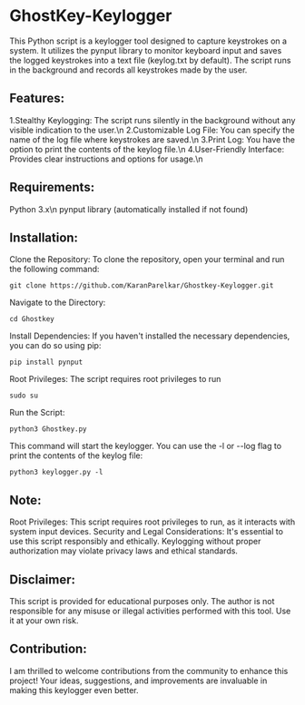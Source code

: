 # GhostKey-Keylogger

This Python script is a keylogger tool designed to capture keystrokes on a system. It utilizes the pynput library to monitor keyboard input and saves the logged keystrokes into a text file (keylog.txt by default). The script runs in the background and records all keystrokes made by the user.

## Features:

1.Stealthy Keylogging: The script runs silently in the background without any visible indication to the user.\n
2.Customizable Log File: You can specify the name of the log file where keystrokes are saved.\n
3.Print Log: You have the option to print the contents of the keylog file.\n
4.User-Friendly Interface: Provides clear instructions and options for usage.\n

## Requirements:

 Python 3.x\n
 pynput library (automatically installed if not found)

## Installation:

Clone the Repository: To clone the repository, open your terminal and run the following command:

    git clone https://github.com/KaranParelkar/Ghostkey-Keylogger.git

Navigate to the Directory:
    
    cd Ghostkey

Install Dependencies: If you haven't installed the necessary dependencies, you can do so using pip:

    pip install pynput

Root Privileges: The script requires root privileges to run

    sudo su

Run the Script:

    python3 Ghostkey.py

This command will start the keylogger. You can use the -l or --log flag to print the contents of the keylog file:

    python3 keylogger.py -l

## Note:

Root Privileges: This script requires root privileges to run, as it interacts with system input devices.
Security and Legal Considerations: It's essential to use this script responsibly and ethically.
Keylogging without proper authorization may violate privacy laws and ethical standards.

## Disclaimer:

This script is provided for educational purposes only. The author is not responsible for any misuse or illegal activities performed with this tool. Use it at your own risk.

## Contribution:

I am thrilled to welcome contributions from the community to enhance this project! Your ideas, suggestions, and improvements are invaluable in making this keylogger even better.
